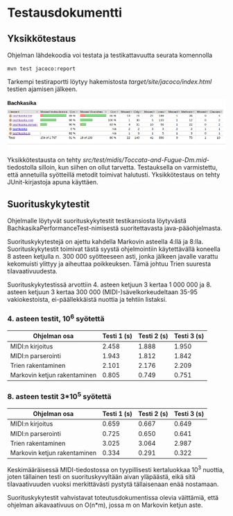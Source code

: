 # Testausdokumentti

## Yksikkötestaus
Ohjelman lähdekoodia voi testata ja testikattavuutta seurata komennolla
```
mvn test jacoco:report
```
Tarkempi testiraportti löytyy hakemistosta _target/site/jacoco/index.html_ testien ajamisen jälkeen.

![](https://github.com/acidmole/Bachkasika/blob/master/dokumentit/testauskattavuus.png)

Yksikkötestausta on tehty _src/test/midis/Toccata-and-Fugue-Dm.mid_-tiedostolla silloin, kun siihen on ollut tarvetta. Testauksella on varmistettu, että annetuilla syötteillä metodit toimivat halutusti. Yksikkötestaus on tehty JUnit-kirjastoja apuna käyttäen.

## Suorituskykytestit
Ohjelmalle löytyvät suorituskykytestit testikansiosta löytyvästä BachkasikaPerformanceTest-nimisestä suoritettavasta java-pääohjelmasta.

Suorituskykytestejä on ajettu kahdella Markovin asteella 4:llä ja 8:lla. Suorituskykytestit toimivat tästä syystä ohjelmointiin käytettävällä koneella 8 asteen ketjulla n. 300 000 syötteeseen asti, jonka jälkeen javalle varattu kekomuisti ylittyy ja aiheuttaa poikkeuksen. Tämä johtuu Trien suuresta tilavaativuudesta.

Suorituskykytestissä arvottiin 4. asteen ketjuun 3 kertaa 1 000 000 ja 8. asteen ketjuun 3 kertaa 300 000 (MIDI-)sävelkorkeudeltaan 35-95 vakiokestoista, ei-päällekkäistä nuottia ja tehtiin listaksi.

### 4. asteen testit, 10<sup>6</sup> syötettä
|  Ohjelman osa |Testi 1 (s) |Testi 2 (s) | Testi 3 (s)  |
|---|---|---|---|
| MIDI:n kirjoitus | 2.458  |  1.888 | 1.950  |
| MIDI:n parserointi  | 1.943  |  1.812 | 1.842  |
| Trien rakentaminen  |  2.101 | 2.176  | 2.209  |
| Markovin ketjun rakentaminen  | 0.805  | 0.749  | 0.751  |

### 8. asteen testit 3\*10<sup>5</sup> syötettä
|  Ohjelman osa |Testi 1 (s) |Testi 2 (s) | Testi 3 (s)  |
|---|---|---|---|
| MIDI:n kirjoitus | 0.659  |  0.667 | 0.649  |
| MIDI:n parserointi  | 0.725  |  0.650 | 0.641  |
| Trien rakentaminen  |  3.025 | 3.064  | 2.987  |
| Markovin ketjun rakentaminen  | 0.334  | 0.291  | 0.322  |

Keskimääräisessä MIDI-tiedostossa on tyypillisesti kertaluokkaa 10<sup>3</sup> nuottia, joten tällainen testi on suorituskyvyltään aivan yläpäästä, eikä sitä tilavaativuuden vuoksi merkittävästi pystytä tällaisenaan enää nostamaan.

Suorituskykytestit vahvistavat toteutusdokumentissa olevia väittämiä, että ohjelman aikavaativuus on O(n\*m), jossa m on Markovin ketjun aste.
